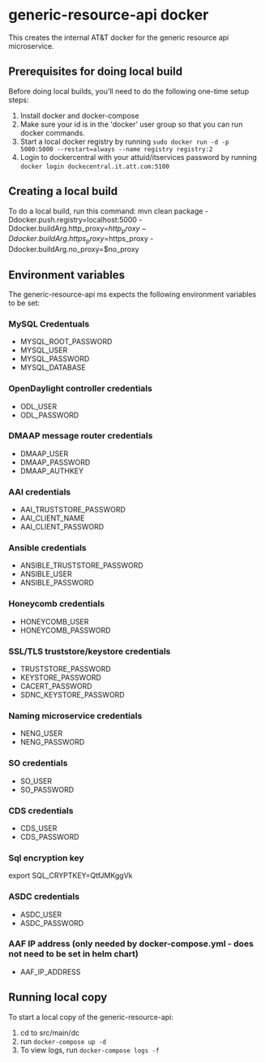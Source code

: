 # generic-resource-api docker
This creates the internal AT&T docker for the generic resource api microservice.

## Prerequisites for doing local build
Before doing local builds, you'll need to do the following one-time setup steps:

1. Install docker and docker-compose
1. Make sure your id is in the 'docker' user group so that you can run docker commands.
1. Start a local docker registry by running `sudo docker run -d -p 5000:5000 --restart=always --name registry registry:2`
1. Login to dockercentral with your attuid/itservices password by running `docker login dockecentral.it.att.com:5100`

## Creating a local build
To do a local build, run this command:
    mvn clean package -Ddocker.push.registry=localhost:5000 -Ddocker.buildArg.http_proxy=$http_proxy -Ddocker.buildArg.https_proxy=$https_proxy -Ddocker.buildArg.no_proxy=$no_proxy

## Environment variables
The generic-resource-api ms expects the following environment variables to be set:
### MySQL Credentuals
* MYSQL_ROOT_PASSWORD
* MYSQL_USER
* MYSQL_PASSWORD
* MYSQL_DATABASE
### OpenDaylight controller credentials
* ODL_USER
* ODL_PASSWORD
### DMAAP message router credentials
* DMAAP_USER
* DMAAP_PASSWORD
* DMAAP_AUTHKEY
### AAI credentials
* AAI_TRUSTSTORE_PASSWORD
* AAI_CLIENT_NAME
* AAI_CLIENT_PASSWORD
### Ansible credentials
* ANSIBLE_TRUSTSTORE_PASSWORD
* ANSIBLE_USER
* ANSIBLE_PASSWORD
### Honeycomb credentials
* HONEYCOMB_USER
* HONEYCOMB_PASSWORD
### SSL/TLS truststore/keystore credentials
* TRUSTSTORE_PASSWORD
* KEYSTORE_PASSWORD
* CACERT_PASSWORD
* SDNC_KEYSTORE_PASSWORD
### Naming microservice credentials
* NENG_USER
* NENG_PASSWORD
### SO credentials
* SO_USER
* SO_PASSWORD
### CDS credentials
* CDS_USER
* CDS_PASSWORD
### Sql encryption key
export SQL_CRYPTKEY=QtfJMKggVk
### ASDC credentials
* ASDC_USER
* ASDC_PASSWORD
### AAF IP address (only needed by docker-compose.yml - does not need to be set in helm chart)
* AAF_IP_ADDRESS

## Running local copy
To start a local copy of the generic-resource-api:
1. cd to src/main/dc
1. run `docker-compose up -d`
1. To view logs, run `docker-compose logs -f`


